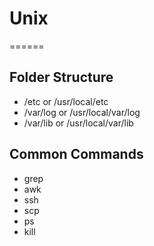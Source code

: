 # Unix
======

## Folder Structure
* /etc or /usr/local/etc
* /var/log or /usr/local/var/log
* /var/lib or /usr/local/var/lib

## Common Commands
* grep
* awk
* ssh
* scp
* ps
* kill